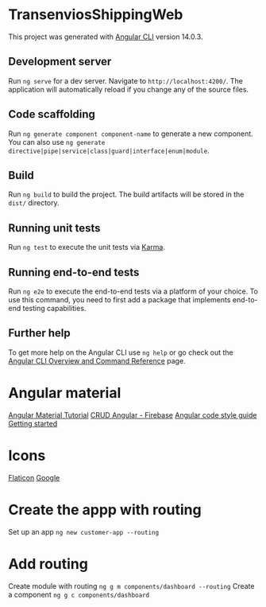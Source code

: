 # TransenviosShippingWeb

This project was generated with [Angular CLI](https://github.com/angular/angular-cli) version 14.0.3.

## Development server

Run `ng serve` for a dev server. Navigate to `http://localhost:4200/`. The application will automatically reload if you change any of the source files.

## Code scaffolding

Run `ng generate component component-name` to generate a new component. You can also use `ng generate directive|pipe|service|class|guard|interface|enum|module`.

## Build

Run `ng build` to build the project. The build artifacts will be stored in the `dist/` directory.

## Running unit tests

Run `ng test` to execute the unit tests via [Karma](https://karma-runner.github.io).

## Running end-to-end tests

Run `ng e2e` to execute the end-to-end tests via a platform of your choice. To use this command, you need to first add a package that implements end-to-end testing capabilities.

## Further help

To get more help on the Angular CLI use `ng help` or go check out the [Angular CLI Overview and Command Reference](https://angular.io/cli) page.

# Angular material

[Angular Material Tutorial](https://www.youtube.com/watch?v=rWOwTVSMfPw)
[CRUD Angular - Firebase](https://www.youtube.com/watch?v=wrp47fBoWns)
[Angular code style guide](https://angular.io/guide/styleguide)
[Getting started](https://material.angular.io/guide/getting-started)

# Icons

[Flaticon](https://flaticon.es)
[Google](https://fonts.google.com/icons)

# Create the appp with routing

Set up an app `ng new customer-app --routing`

# Add routing

Create module with routing `ng g m components/dashboard --routing`
Create a component `ng g c components/dashboard`

